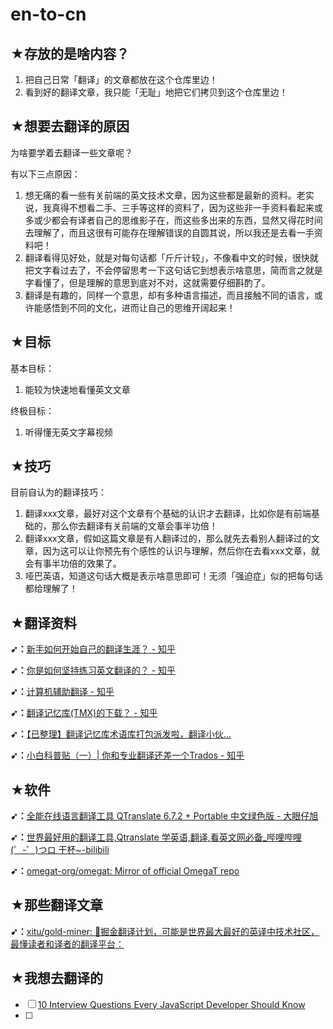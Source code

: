# en-to-cn

## ★存放的是啥内容？

1. 把自己日常「翻译」的文章都放在这个仓库里边！
2. 看到好的翻译文章，我只能「无耻」地把它们拷贝到这个仓库里边！

## ★想要去翻译的原因

为啥要学着去翻译一些文章呢？

有以下三点原因：

1. 想无痛的看一些有关前端的英文技术文章，因为这些都是最新的资料。老实说，我真得不想看二手、三手等这样的资料了，因为这些非一手资料看起来或多或少都会有译者自己的思维影子在，而这些多出来的东西，显然又得花时间去理解了，而且这很有可能存在理解错误的自圆其说，所以我还是去看一手资料吧！
2. 翻译看得见好处，就是对每句话都「斤斤计较」，不像看中文的时候，很快就把文字看过去了，不会停留思考一下这句话它到想表示啥意思，简而言之就是字看懂了，但是理解的意思到底对不对，这就需要仔细斟酌了。
3. 翻译是有趣的，同样一个意思，却有多种语言描述，而且接触不同的语言，或许能感悟到不同的文化，进而让自己的思维开阔起来！

## ★目标

基本目标：

1. 能较为快速地看懂英文文章

终极目标：

1. 听得懂无英文字幕视频

## ★技巧

目前自认为的翻译技巧：

1. 翻译xxx文章，最好对这个文章有个基础的认识才去翻译，比如你是有前端基础的，那么你去翻译有关前端的文章会事半功倍！
2. 翻译xxx文章，假如这篇文章是有人翻译过的，那么就先去看别人翻译过的文章，因为这可以让你预先有个感性的认识与理解，然后你在去看xxx文章，就会有事半功倍的效果了。
3. 哑巴英语，知道这句话大概是表示啥意思即可！无须「强迫症」似的把每句话都给理解了！

## ★翻译资料

**➹：**[新手如何开始自己的翻译生涯？ - 知乎](https://zhuanlan.zhihu.com/p/25763916)

**➹：**[你是如何坚持练习英文翻译的？ - 知乎](https://www.zhihu.com/question/27135973/answer/35399546)

**➹：**[计算机辅助翻译 - 知乎](https://www.zhihu.com/topic/19667925/hot)

**➹：**[翻译记忆库(TMX)的下载？ - 知乎](https://www.zhihu.com/question/23367376)

**➹：**[【已整理】翻译记忆库术语库打包派发啦，翻译小伙...](https://www.douban.com/group/topic/107362548/)

**➹：**[小白科普贴（一）| 你和专业翻译还差一个Trados - 知乎](https://zhuanlan.zhihu.com/p/30254801)

## ★软件

**➹：**[全能在线语言翻译工具 QTranslate 6.7.2 + Portable 中文绿色版 - 大眼仔旭](http://www.dayanzai.me/qtranslate.html)

**➹：**[世界最好用的翻译工具,Qtranslate 学英语,翻译,看英文网必备_哔哩哔哩 (゜-゜)つロ 干杯~-bilibili](https://www.bilibili.com/video/av1112399/?spm_id_from=333.788.videocard.5)

**➹：**[omegat-org/omegat: Mirror of official OmegaT repo](https://github.com/omegat-org/omegat)

## ★那些翻译文章

**➹：**[xitu/gold-miner: 🥇掘金翻译计划，可能是世界最大最好的英译中技术社区，最懂读者和译者的翻译平台：](https://github.com/xitu/gold-miner)

## ★我想去翻译的

- [ ] [10 Interview Questions Every JavaScript Developer Should Know](https://medium.com/javascript-scene/10-interview-questions-every-javascript-developer-should-know-6fa6bdf5ad95)
- [ ] 

